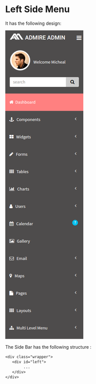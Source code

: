 # Left Side Menu

It has the following design:

![](../../.gitbook/assets/admire44.png)

The Side Bar has the following structure :

```text
<div class="wrapper">
   <div id="left">
        ...
   </div>
</div>
```

